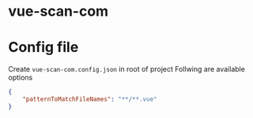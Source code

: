 # vue-scan-com

# Config file

Create `vue-scan-com.config.json` in root of project
Follwing are available options

```json
{
    "patternToMatchFileNames": "**/**.vue"
}
```